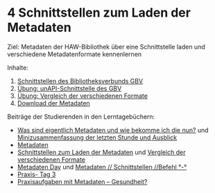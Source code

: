 # 4 Schnittstellen zum Laden der Metadaten

Ziel: Metadaten der HAW-Bibliothek über eine Schnittstelle laden und verschiedene Metadatenformate kennenlernen

Inhalte:
1. [Schnittstellen des Bibliotheksverbunds GBV](https://felixlohmeier.gitbooks.io/seminar-wir-bauen-uns-einen-bibliothekskatalog/content/04_1_schnittstellen_des_bibliotheksverbunds_gbv.html)
2. [Übung: unAPI-Schnittstelle des GBV](https://felixlohmeier.gitbooks.io/seminar-wir-bauen-uns-einen-bibliothekskatalog/content/04_2_uebung_unapi-schnittstelle_des_gbv.html)
3. [Übung: Vergleich der verschiedenen Formate](https://felixlohmeier.gitbooks.io/seminar-wir-bauen-uns-einen-bibliothekskatalog/content/04_3_uebung_vergleich_der_verschiedenen_formate.html)
4. [Download der Metadaten](https://felixlohmeier.gitbooks.io/seminar-wir-bauen-uns-einen-bibliothekskatalog/content/04_4_download_der_metadaten.html)

Beiträge der Studierenden in den Lerntagebüchern:
* [Was sind eigentlich Metadaten und wie bekomme ich die nun?]( https://dennislerntnichtaus.wordpress.com/2016/10/19/was-sind-eigentlich-metadaten-und-wie-bekomme-ich-die-nun/) und [Minizusammenfassung der letzten Stunde und Ausblick](https://dennislerntnichtaus.wordpress.com/2016/10/27/minizusammenfassung-der-letzten-stunde/)
* [Metadaten](https://juliabaut.wordpress.com/2016/10/23/metadaten/)
* [Schnittstellen zum Laden der Metadaten](https://lenaentdeckt.wordpress.com/2016/10/23/schnittstellen-zum-laden-der-metadaten/) und [Vergleich der verschiedenen Formate](https://lenaentdeckt.wordpress.com/2016/10/30/vergleich-der-verschiedenen-formate/)
* [Metadaten Day](https://xyopendiscovery.wordpress.com/2016/10/24/metadaten-day/) und [Metadaten // Schnittstellen //Befehl °-°](https://xyopendiscovery.wordpress.com/2016/10/27/metadaten-schnittstellen-befehl/)
* [Praxis- Tag 3](https://discoverysystembauen.wordpress.com/2016/11/02/praxis-tag-3/)
* [Praxisaufgaben mit Metadaten – Gesundheit?](https://jgoouh.wordpress.com/2016/10/31/praxisaufgaben-mit-metadaten-gesundheit/)